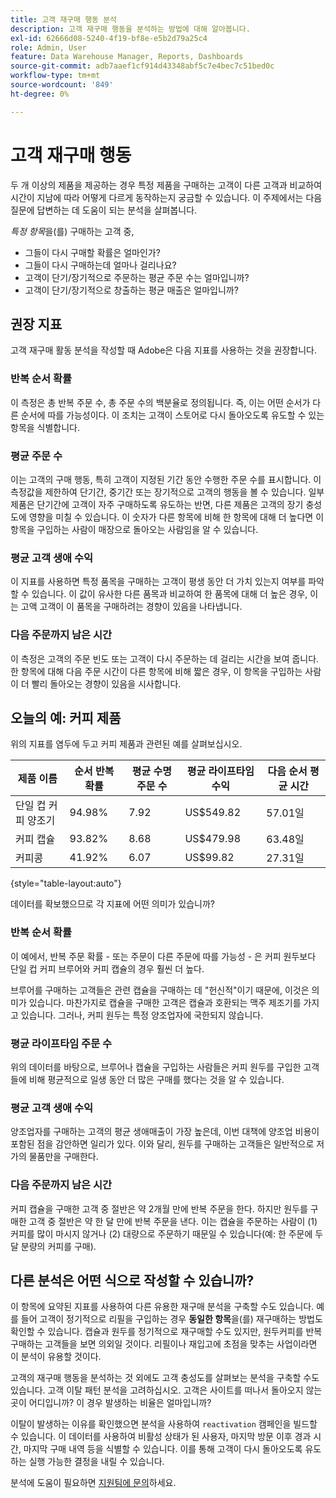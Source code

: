 ```yaml
---
title: 고객 재구매 행동 분석
description: 고객 재구매 행동을 분석하는 방법에 대해 알아봅니다.
exl-id: 62666d08-5240-4f19-bf8e-e5b2d79a25c4
role: Admin, User
feature: Data Warehouse Manager, Reports, Dashboards
source-git-commit: adb7aaef1cf914d43348abf5c7e4bec7c51bed0c
workflow-type: tm+mt
source-wordcount: '849'
ht-degree: 0%

---
```


# 고객 재구매 행동

두 개 이상의 제품을 제공하는 경우 특정 제품을 구매하는 고객이 다른 고객과 비교하여 시간이 지남에 따라 어떻게 다르게 동작하는지 궁금할 수 있습니다. 이 주제에서는 다음 질문에 답변하는 데 도움이 되는 분석을 살펴봅니다.

*특정 항목*&#x200B;을(를) 구매하는 고객 중,

* 그들이 다시 구매할 확률은 얼마인가?
* 그들이 다시 구매하는데 얼마나 걸리나요?
* 고객이 단기/장기적으로 주문하는 평균 주문 수는 얼마입니까?
* 고객이 단기/장기적으로 창출하는 평균 매출은 얼마입니까?

## 권장 지표

고객 재구매 활동 분석을 작성할 때 Adobe은 다음 지표를 사용하는 것을 권장합니다.

### 반복 순서 확률

이 측정은 총 반복 주문 수, 총 주문 수의 백분율로 정의됩니다. 즉, 이는 어떤 순서가 다른 순서에 따를 가능성이다. 이 조치는 고객이 스토어로 다시 돌아오도록 유도할 수 있는 항목을 식별합니다.

### 평균 주문 수

이는 고객의 구매 행동, 특히 고객이 지정된 기간 동안 수행한 주문 수를 표시합니다. 이 측정값을 제한하여 단기간, 중기간 또는 장기적으로 고객의 행동을 볼 수 있습니다. 일부 제품은 단기간에 고객이 자주 구매하도록 유도하는 반면, 다른 제품은 고객의 장기 충성도에 영향을 미칠 수 있습니다. 이 숫자가 다른 항목에 비해 한 항목에 대해 더 높다면 이 항목을 구입하는 사람이 매장으로 돌아오는 사람임을 알 수 있습니다.

### 평균 고객 생애 수익

이 지표를 사용하면 특정 품목을 구매하는 고객이 평생 동안 더 가치 있는지 여부를 파악할 수 있습니다. 이 값이 유사한 다른 품목과 비교하여 한 품목에 대해 더 높은 경우, 이는 고액 고객이 이 품목을 구매하려는 경향이 있음을 나타냅니다.

### 다음 주문까지 남은 시간

이 측정은 고객의 주문 빈도 또는 고객이 다시 주문하는 데 걸리는 시간을 보여 줍니다. 한 항목에 대해 다음 주문 시간이 다른 항목에 비해 짧은 경우, 이 항목을 구입하는 사람이 더 빨리 돌아오는 경향이 있음을 시사합니다.

## 오늘의 예: 커피 제품

위의 지표를 염두에 두고 커피 제품과 관련된 예를 살펴보십시오.

| **제품 이름** | **순서 반복 확률** | **평균 수명 주문 수** | **평균 라이프타임 수익** | **다음 순서 평균 시간** |
|-----|-----|-----|-----|-----|
| 단일 컵 커피 양조기 | 94.98% | 7.92 | US$549.82 | 57.01일 |
| 커피 캡슐 | 93.82% | 8.68 | US$479.98 | 63.48일 |
| 커피콩 | 41.92% | 6.07 | US$99.82 | 27.31일 |

{style="table-layout:auto"}

데이터를 확보했으므로 각 지표에 어떤 의미가 있습니까?

### 반복 순서 확률

이 예에서, 반복 주문 확률 - 또는 주문이 다른 주문에 따를 가능성 - 은 커피 원두보다 단일 컵 커피 브루어와 커피 캡슐의 경우 훨씬 더 높다.

브루어를 구매하는 고객들은 관련 캡슐을 구매하는 데 &quot;헌신적&quot;이기 때문에, 이것은 의미가 있습니다. 마찬가지로 캡슐을 구매한 고객은 캡슐과 호환되는 맥주 제조기를 가지고 있습니다. 그러나, 커피 원두는 특정 양조업자에 국한되지 않습니다.

### 평균 라이프타임 주문 수

위의 데이터를 바탕으로, 브루어나 캡슐을 구입하는 사람들은 커피 원두를 구입한 고객들에 비해 평균적으로 일생 동안 더 많은 구매를 했다는 것을 알 수 있습니다.

### 평균 고객 생애 수익

양조업자를 구매하는 고객의 평균 생애매출이 가장 높은데, 이번 대책에 양조업 비용이 포함된 점을 감안하면 일리가 있다. 이와 달리, 원두를 구매하는 고객들은 일반적으로 저가의 물품만을 구매한다.

### 다음 주문까지 남은 시간

커피 캡슐을 구매한 고객 중 절반은 약 2개월 만에 반복 주문을 한다. 하지만 원두를 구매한 고객 중 절반은 약 한 달 만에 반복 주문을 낸다. 이는 캡슐을 주문하는 사람이 (1) 커피를 많이 마시지 않거나 (2) 대량으로 주문하기 때문일 수 있습니다(예: 한 주문에 두 달 분량의 커피를 구매).

## 다른 분석은 어떤 식으로 작성할 수 있습니까?

이 항목에 요약된 지표를 사용하여 다른 유용한 재구매 분석을 구축할 수도 있습니다. 예를 들어 고객이 정기적으로 리필을 구입하는 경우 **동일한 항목**&#x200B;을(를) 재구매하는 방법도 확인할 수 있습니다. 캡슐과 원두를 정기적으로 재구매할 수도 있지만, 원두커피를 반복 구매하는 고객들을 보면 의외일 것이다. 리필이나 재입고에 초점을 맞추는 사업이라면 이 분석이 유용할 것이다.

고객의 재구매 행동을 분석하는 것 외에도 고객 충성도를 살펴보는 분석을 구축할 수도 있습니다. 고객 이탈 패턴 분석을 고려하십시오. 고객은 사이트를 떠나서 돌아오지 않는 곳이 어디입니까? 이 경우 발생하는 비율은 얼마입니까?

이탈이 발생하는 이유를 확인했으면 분석을 사용하여 `reactivation` 캠페인을 빌드할 수 있습니다. 이 데이터를 사용하여 비활성 상태가 된 사용자, 마지막 방문 이후 경과 시간, 마지막 구매 내역 등을 식별할 수 있습니다. 이를 통해 고객이 다시 돌아오도록 유도하는 실행 가능한 결정을 내릴 수 있습니다.

분석에 도움이 필요하면 [지원팀에 문의](https://experienceleague.adobe.com/docs/commerce-knowledge-base/kb/troubleshooting/miscellaneous/mbi-service-policies.html)하세요.
